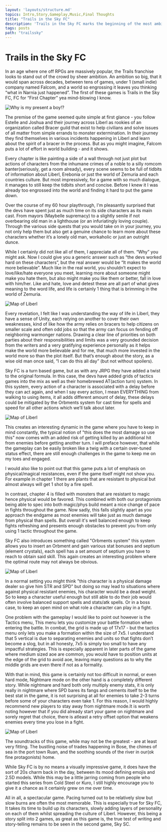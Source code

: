 ```yaml
---
layout: 'layouts/structure.md'
topics: Intro,Story,Gameplay,Music,Final Thoughts
title: "Trails in the Sky FC"
description: 'Trails in the Sky FC marks the beginning of the most ambitious JRPG franchise Falcom is trying to build, will they hit the ground running? or will they fall face flat.'
tags: posts
path: "trailssky"
---
```

<main class="post-content">
    <aside style="background-image: url({{myProject.host}}/src/img/trailssky/trailssky.jpg);" class="container-xxl post-header"></aside>
    <h1 id="Intro">Trails in the Sky FC</h1>
    <p>In an age where one off RPGs are massively popular, the Trails franchise looks to stand out of the crowd by sheer ambition. An ambition so big, that it would span across decades, between tens of games, under 1 (small indie) company named Falcom, and a world so engrossing it leaves you thinking “what in Narnia just happened”. The first of these games is Trails in the Sky FC, FC for “First Chapter” yea mind-blowing I know.</p>
    <img class="post-imgs" src="{{myProject.host}}/src/img/trailssky/whyismypresentaboy.jpg" alt="Why is my present a boy!?">
    <p id="Story">The premise of the game seemed quite simple at first glance - you follow Estelle and Joshua and their journey across Liberl as rookies of an organization called Bracer guild that exist to help civilians and solve issues of all matter from simple errands to monster extermination. In their journey they find themselves in various incidents happening in Liberl and learn about the spirit of a bracer in the process. But as you might imagine, Falcom puts a lot of effort in world building - and it shows. </p>
    <p>Every chapter is like painting a side of a wall through not just plot but actions of characters from the inhumane crimes of a noble to a silly romcom banter(seriously, get a room already), every scene seems to be full of tidbits of information about Liberl, Erebonia or just the world of Zemuria and each countries culture. But most impressively, for a game with so much dialogue, it manages to still keep the tidbits short and concise. Before I knew it I was already too engrossed into the world and finding it hard to put the game down.</p>
    <p>Over the course of my 60 hour playthrough, I'm pleasantly surprised that the devs have spent just as much time on its side characters as its main cast. From mayors (Maybelle supremacy) to a slightly senile if not overbearing old man in a lighthouse (or an infuriatingly loving couple). Through the various side quests that you would take on in your journey, you not only help them but also get a genuine chance to learn more about these characters whether it’s a lonely old man, workaholic or just an outright dunce.</p>
    <p>While I certainly did not like all of them, I appreciate all of them. “Why” you might ask. Now I could give you a generic answer such as “the devs worked hard on these characters”, but the real answer would be “It makes the world more believable”. Much like in the real world, you shouldn’t expect to love/like/hate everyone you meet, learning more about someone might make you hate them, but also might make you like them or better, fall in love with him/her. Like and hate, love and detest these are all part of what gives meaning to the word life, and life is certainly 1 thing that is brimming in the world of Zemuria.</p>
    <img class="post-imgs" src="{{myProject.host}}/src/img/trailssky/liberl.jpg" alt="Map of Liberl">
    <p>Every revelation, I felt like I was understanding the way of life in Liberl, they have a sense of Unity, each relying on another to cover their own weaknesses, kind of like how the army relies on bracers to help citizens on smaller scale and often odd jobs so that the army can focus on fending off neighboring warmonger nations. Drawing a clear line of priorities on both parties about their responsibilities and limits was a very grounded decision from the writers and a very gratifying experience personally as it helps make the world more believable and for me, that much more invested in the world more so than the plot itself. But that’s enough about the story, as a wise old man once said, “I can do this all day” (but not without spoilers).</p>
    <p  id="Gameplay">Sky FC is a turn based game, but as with any JRPG they have added a twist to the original formula. In this case, the devs have added grids of tactics games into the mix as well as their homebrewed AT(action turn) system. In this system, every action of a character is associated with a delay before they can act again, and when I say every action, I mean EVERYTHING from walking to using items, it all adds different amount of delay, these delays could be mitigated by the Orbments system for cast time for spells and speed for all other actions which we’ll talk about later. </p>
    <img class="post-imgs" src="{{myProject.host}}/src/img/trailssky/combat.jpg" alt="Map of Liberl">
    <p>This creates an interesting dynamic in the game where you have to keep in mind constantly, the typical notion of "this does the most damage so use this" now comes with an added risk of getting killed by an additional hit from enemies before getting another turn. I will preface however, that while the gameplay can be easily broken like a twig with a certain over-tuned status effect, there are still enough challenges in the game to keep me on my toes and engaged.</p>
    <p>I would also like to point out that this game puts a lot of emphasis on physical/magical resistances, even if the game itself might not show you. For example in chapter 1 there are plants that are resistant to physical but almost always will get 1 shot by a fire spell. </p>
    <p>In contrast, chapter 4 is filled with monsters that are resistant to magic hence physical would be favored. This combined with both our protagonists being able to spec into both magic/phys build meant a nice change of pace in fights throughout the game. Now sadly, this falls slightly apart as you approach the endgame as most enemies will take just as much damage from physical than spells. But overall it's well balanced enough to keep fights refreshing and presents enough obstacles to prevent you from only using 1 tactic throughout the game.</p>
    <p>Sky FC also introduces something called "Orbments system" this system allows you to insert an Orbment and gain various stat bonuses and septium (element crystals), each spell has a set amount of septium you have to reach to obtain said skill. This again creates an interesting problem where the optimal route may not always be obvious. </p>
    <img class="post-imgs" src="{{myProject.host}}/src/img/trailssky/orbment.jpg" alt="Map of Liberl">
    <p>In a normal setting you might think "this character is a physical damage dealer so give him STR and SPD" but doing so may lead to situations where against physical resistant enemies, his character would be a dead weight. So to keep a character useful enough but still able to do their job would often involve balanced support spells and stats/atk spells. Or in a boss case, to keep an open mind on what role a character can play in a fight.</p>
    <p>One problem with the gameplay I would like to point out however is the Tactics menu, This menu lets you customize your battle formation when entering the battle. In combat, the grid is made up of 17x17 - but the tactics menu only lets you make a formation within the size of 7x5. I understand that 5 vertical is due to separating enemies and units so that fights don’t become a slog, but in all honesty, 7x5 is simply too small to have any impactful strategies. This is especially apparent in later parts of the game where medium sized aoe are common, you would have to position units at the edge of the grid to avoid aoe, leaving many questions as to why the middle grids are even there if not as a formality.</p>
    <p>With that in mind, this game is certainly not too difficult in normal, or even hard mode, Nightmare mode on the other hand is a completely different story. While nightmare and hard both only multiply enemy stats, it is only really in nightmare where SPD bares its fangs and cements itself to be the best stat in the game, it is not surprising at all for enemies to take 2-3 turns before some of your characters even take 1. For this reason, I would highly recommend new players to stay away from nightmare mode.It is worth noting however that if you did already start your game on nightmare and sorely regret that choice, there is atleast a retry offset option that weakens enemies every time you lose in a fight.</p>
    <img class="post-imgs" src="{{myProject.host}}/src/img/trailssky/grid.jpg" alt="Map of Liberl">
    <p id="Music">The soundtracks of this game, while may not be the greatest - are at least very fitting. The bustling noise of trades happening in Bose, the chimes of sea in the port town Ruan, and the soothing sounds of the river in our(ok fine protagonists) home.</p>
    <p>While Sky FC is by no means a visually impressive game, it does have the sort of 20s charm back in the day, between its mood defining emojis and 2.5D models. While this may be a little jarring coming from people who started this series from Cold Steel or Kuro, I still highly encourage you to give it a chance as it certainly grew on me over time.</p>
    <p id="Final Thoughts">All in all, a spectacular game. Pacing turned out to be relatively slow but slow burns are often the most memorable. This is especially true for Sky FC, It takes its time to build up its characters, slowly adding layers of personality on each of them whilst spreading the culture of Liberl. However, this being a story split into 2 games, as great as this game is, the true test of writing and story-telling remains to be seen in the second game, Sky SC.</p>
</main>